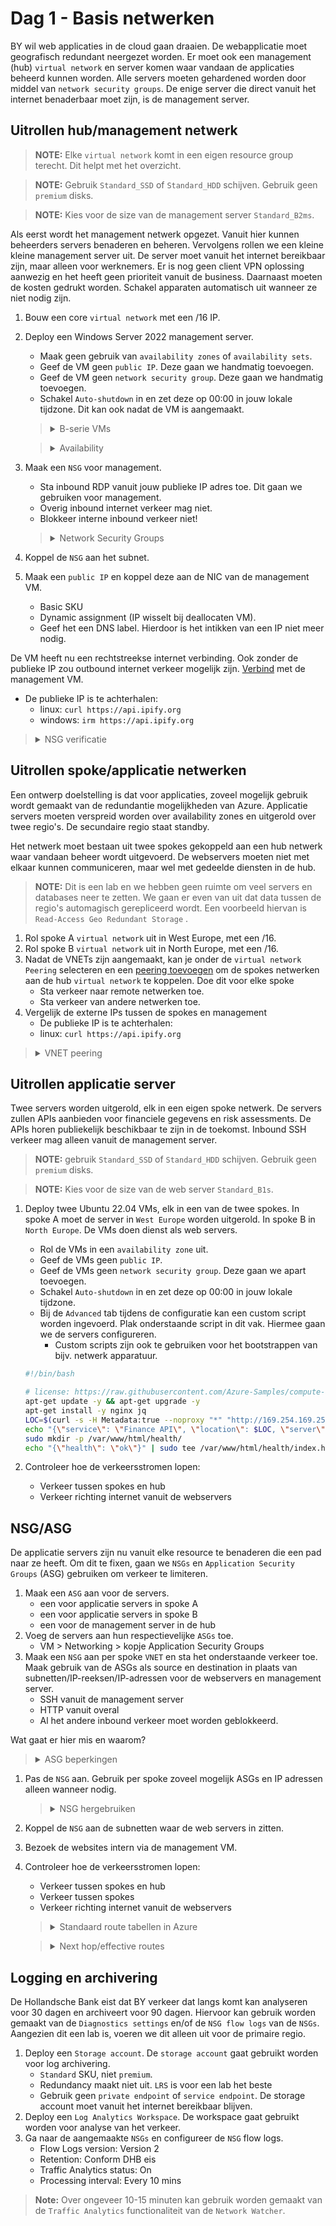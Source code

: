 # Dag 1 - Basis netwerken

BY wil web applicaties in de cloud gaan draaien. De webapplicatie moet geografisch redundant neergezet worden. Er moet ook een management (hub) `virtual network` en server komen waar vandaan de applicaties beheerd kunnen worden.
Alle servers moeten gehardened worden door middel van `network security groups`. De enige server die direct vanuit het internet benaderbaar moet zijn, is de management server. 

## Uitrollen hub/management netwerk

> **NOTE:** Elke `virtual network` komt in een eigen resource group terecht. Dit helpt met het overzicht.

> **NOTE:** Gebruik `Standard_SSD` of `Standard_HDD` schijven. Gebruik geen `premium` disks.

> **NOTE:** Kies voor de size van de management server `Standard_B2ms`.

Als eerst wordt het management netwerk opgezet. Vanuit hier kunnen beheerders servers benaderen en beheren. Vervolgens rollen we een kleine kleine management server uit. De server moet vanuit het internet bereikbaar zijn, maar alleen voor werknemers. Er is nog geen client VPN oplossing aanwezig en het heeft geen prioriteit vanuit de business. Daarnaast moeten de kosten gedrukt worden. Schakel apparaten automatisch uit wanneer ze niet nodig zijn.

1. Bouw een core `virtual network` met een /16 IP.

1. Deploy een Windows Server 2022 management server. 
    * Maak geen gebruik van `availability zones` of `availability sets`.
    * Geef de VM geen `public IP`. Deze gaan we handmatig toevoegen.
    * Geef de VM geen `network security group`. Deze gaan we handmatig toevoegen. 
    * Schakel `Auto-shutdown` in en zet deze op 00:00 in jouw lokale tijdzone. Dit kan ook nadat de VM is aangemaakt.
    > <details><summary>B-serie VMs</summary>
    >
    > De B-serie is goedkoop en bedoeld voor workloads met een over het algemeen lage load en korte pieken. Bij CPU gebruik lager dan 5-10% spaar je credits op. Deze credits kan je inzetten om met CPU te bursten tijdens piek momenten.

    </details>

    > <details><summary>Availability</summary>
    >
    > Basic SKU IPs werken alleen met resources die niet `zone  redundant` zijn. Dit is de reden waarom de VM geen gebruik maakt van `availability zones`. Basic IPs werken wel met `availability sets`. Echter hebben `availability sets` weinig nut (en zelfs  nadelen) als je maar één VM hebt draaien. Hetzelfde geldt voor `zones`.
    
    </details>

1. Maak een `NSG` voor management.
    * Sta inbound RDP vanuit jouw publieke IP adres toe. Dit gaan we gebruiken voor management.
    * Overig inbound internet verkeer mag niet.
    * Blokkeer interne inbound verkeer niet!
    > <details><summary>Network Security Groups</summary>
    >
    > NSG rules kunnen gebruik maken van `tags` om bepaalde sources en destinations aan te duiden. Een van de interessante tags is de `VirtualNetwork` tag. Deze tag staat niet alleen verkeer vanuit jouw `VNET` toe, maar ook alle direct gepeerde `VNETs` en alle netwerken die door een `virtual network gateway`, `ExpressRoute gateway` of `route server` worden geleerd.

    </details>  

1. Koppel de `NSG` aan het subnet.
1. Maak een `public IP` en koppel deze aan de NIC van de management VM.
    * Basic SKU
    * Dynamic assignment (IP wisselt bij deallocaten VM).
    * Geef het een DNS label. Hierdoor is het intikken van een IP niet meer nodig.
  
  De VM heeft nu een rechtstreekse internet verbinding. Ook zonder de publieke IP zou outbound internet verkeer mogelijk zijn. [Verbind](https://docs.microsoft.com/en-us/azure/virtual-machines/windows/connect-logon) met de management VM.
* De publieke IP is te achterhalen: 
    * linux: `curl https://api.ipify.org`
    * windows: `irm https://api.ipify.org`

> <details><summary>NSG verificatie</summary>
>
> Bij problemen kan er gebruik worden gemaakt van de [`IP flow verify`](https://docs.microsoft.com/en-us/azure/network-watcher/diagnose-vm-network-traffic-filtering-problem#use-ip-flow-verify) of [`NSG diagnostic`](https://docs.microsoft.com/en-us/azure/network-watcher/network-watcher-network-configuration-diagnostics-overview) functionaliteit van de [`Network Watcher`](https://docs.microsoft.com/en-us/azure/network-watcher/) om de `NSGs` te troubleshooten. 
>* `IP flow verify` geeft aan of de `NSGs` gekoppeld aan de VM het verkeer toe staan
> * `NSG diagnostic` controleert alle `NSGs` in het pad. Het is een betere tool dan `IP flow verify`, maar vereist rechten om alle `NSGs` in het pad te kunnen lezen. Het geeft niet weer of het verkeer door een NVA mag. Ook niet de `Azure firewall`.

</details>

## Uitrollen spoke/applicatie netwerken

Een ontwerp doelstelling is dat voor applicaties, zoveel mogelijk gebruik wordt gemaakt van de redundantie mogelijkheden van Azure. Applicatie servers moeten verspreid worden over availability zones en uitgerold over twee regio's. De secundaire regio staat standby.

Het netwerk moet bestaan uit twee spokes gekoppeld aan een hub netwerk waar vandaan beheer wordt uitgevoerd. De webservers moeten niet met elkaar kunnen communiceren, maar wel met gedeelde diensten in de hub.

> **NOTE:** Dit is een lab en we hebben geen ruimte om veel servers en databases neer te zetten. We gaan er even van uit dat data tussen de regio's automagisch gerepliceerd wordt. Een voorbeeld hiervan is `Read-Access Geo Redundant Storage` .

1. Rol spoke A `virtual network` uit in West Europe, met een /16.
1. Rol spoke B `virtual network` uit in North Europe, met een /16.
1. Nadat de VNETs zijn aangemaakt, kan je onder de `virtual network` `Peering` selecteren en een [peering toevoegen](https://docs.microsoft.com/en-us/azure/virtual-network/virtual-network-manage-peering#create-a-peering) om de spokes netwerken aan de hub `virtual network` te koppelen. Doe dit voor elke spoke
    * Sta verkeer naar remote netwerken toe.
    * Sta verkeer van andere netwerken toe.
1. Vergelijk de externe IPs tussen de spokes en management
    * De publieke IP is te achterhalen: 
    * linux: `curl https://api.ipify.org`


><details>
>  <summary>VNET peering</summary>  
>
> Peerings verbinden twee [`VNETs`](a "Virtual Networks") met elkaar. De peering moet in beide VNETs worden aangemaakt. In de [`portal`](a "Azure Portal") gebeurt dit automatisch wanneer je rechten hebt op beide VNETs. Doe je dit op een andere wijze (API/PowerShell/Azure CLI), moet elke zijde van de peering los worden opgezet.

</details>


## Uitrollen applicatie server

Twee servers worden uitgerold, elk in een eigen spoke netwerk. De servers zullen APIs aanbieden voor financiele gegevens en risk assessments. De APIs horen publiekelijk beschikbaar te zijn in de toekomst. Inbound SSH verkeer mag alleen vanuit de management server.

> **NOTE:** gebruik `Standard_SSD` of `Standard_HDD` schijven. Gebruik geen `premium` disks.  

> **NOTE:** Kies voor de size van de web server `Standard_B1s`.

1. Deploy twee Ubuntu 22.04 VMs, elk in een van de twee spokes. In spoke A moet de server in `West Europe` worden uitgerold. In spoke B in `North Europe`.  De VMs doen dienst als web servers.
    * Rol de VMs in een `availability zone` uit.
    * Geef de VMs geen `public IP`.
    * Geef de VMs geen `network security group`. Deze gaan we apart toevoegen.
    * Schakel `Auto-shutdown` in en zet deze op 00:00 in jouw lokale tijdzone.
    * Bij de `Advanced` tab tijdens de configuratie kan een custom script worden ingevoerd. Plak onderstaande script in dit vak. Hiermee gaan we de servers configureren.
      * Custom scripts zijn ook te gebruiken voor het bootstrappen van bijv. netwerk apparatuur.

    ```bash
    #!/bin/bash

    # license: https://raw.githubusercontent.com/Azure-Samples/compute-automation-configurations/master/automate_nginx.sh
    apt-get update -y && apt-get upgrade -y
    apt-get install -y nginx jq
    LOC=$(curl -s -H Metadata:true --noproxy "*" "http://169.254.169.254/metadata/instance?api-version=2021-02-01" | jq '.compute.location')
    echo "{\"service\": \"Finance API\", \"location\": $LOC, \"server\": \"$HOSTNAME\"}" | sudo tee /var/www/html/index.html
    sudo mkdir -p /var/www/html/health/
    echo "{\"health\": \"ok\"}" | sudo tee /var/www/html/health/index.html
    ```

1. Controleer hoe de verkeersstromen lopen:
    * Verkeer tussen spokes en hub
    * Verkeer richting internet vanuit de webservers

## NSG/ASG

De applicatie servers zijn nu vanuit elke resource te benaderen die een pad naar ze heeft. Om dit te fixen, gaan we `NSGs` en `Application Security Groups` (ASG) gebruiken om verkeer te limiteren.

1. Maak een `ASG` aan voor de servers.
    * een voor applicatie servers in spoke A
    * een voor applicatie servers in spoke B
    * een voor de management server in de hub
1. Voeg de servers aan hun respectievelijke `ASGs` toe.
    * VM > Networking > kopje Application Security Groups
1. Maak een `NSG` aan per spoke `VNET` en sta het onderstaande verkeer toe. Maak gebruik van de ASGs als source en destination in plaats van subnetten/IP-reeksen/IP-adressen voor de webservers en management server.
    * SSH vanuit de management server
    * HTTP vanuit overal
    * Al het andere inbound verkeer moet worden geblokkeerd.

Wat gaat er hier mis en waarom?
> <details><summary>ASG beperkingen</summary>
>
> Indien in een regel een `ASG` gebruikt wordt, moeten andere ASGs (indien aanwezig) in dezelfde regel alleen VMs bevatten die zich in dezelfde VNET bevinden als de eerst gebruikte ASG. Dit is een van [de (grote) beperking](https://docs.microsoft.com/en-us/azure/virtual-network/application-security-groups#allow-database-businesslogic) van `ASGs`. Voor verkeer tussen VNETs, zijn ASGs geen goede keuze.

</details>

1. Pas de `NSG` aan. Gebruik per spoke zoveel mogelijk ASGs en IP adressen alleen wanneer nodig. 
    
    > <details><summary>NSG hergebruiken</summary>
    >
    > NSGs zelf kunnen hergebruikt worden tussen `virtual networks` en VMs, mits deze zich in dezelfde subscription bevinden.

    </details>

1. Koppel de `NSG` aan de subnetten waar de web servers in zitten.
1. Bezoek de websites intern via de management VM.
1. Controleer hoe de verkeersstromen lopen:
    * Verkeer tussen spokes en hub
    * Verkeer tussen spokes
    * Verkeer richting internet vanuit de webservers

    > <details><summary>Standaard route tabellen in Azure</summary>
    >
    > Azure `virtual networks` hebben [standaard een null route](https://docs.microsoft.com/en-us/azure/virtual-network/virtual-networks-udr-overview#default) staan voor de RFC1918 prefixes (10.0.0.0/8, 172.16.0.0/12, 192.168.0.0/16) en de RFC6598 prefix (100.64.0.0/10). Door een `address space` toe te voegen worden specifiekere routes aangemaakt en de route tabel overschreven.
    >
    > Directe `VNET peers` voegen elkaars `address spaces` toe. Van een peer geleerde routes worden echter niet doorgegeven aan andere peers. Dit betekent dat spoke A geen routes leert naar spoke B via het hub netwerk.

    </details>

    > <details><summary>Next hop/effective routes</summary>
    >
    > De [`Next hop`](https://docs.microsoft.com/en-us/azure/network-watcher/network-watcher-next-hop-overview) functionaliteit van de `Network Watcher` of de `Effective routes` functionaliteit van een `NIC` geeft informatie over waar verkeer van een VM naartoe gaat. Gebruik dit om verkeersstromen te verifieren.

    </details>

## Logging en archivering

De Hollandsche Bank eist dat BY verkeer dat langs komt kan analyseren voor 30 dagen en archiveert voor 90 dagen. Hiervoor kan gebruik worden gemaakt van de `Diagnostics settings` en/of de `NSG flow logs` van de `NSGs`. Aangezien dit een lab is, voeren we dit alleen uit voor de primaire regio.

1. Deploy een `Storage account`. De `storage account` gaat gebruikt worden voor log archivering.
    * `Standard` SKU, niet `premium`. 
    * Redundancy maakt niet uit. `LRS` is voor een lab het beste 
    * Gebruik geen `private endpoint` of `service endpoint`. De storage account moet vanuit het internet bereikbaar blijven.
1. Deploy een `Log Analytics Workspace`. De workspace gaat gebruikt worden voor analyse van het verkeer.
1. Ga naar de aangemaakte `NSGs` en configureer de `NSG` flow logs. 
    * Flow Logs version: Version 2
    * Retention: Conform DHB eis
    * Traffic Analytics status: On
    * Processing interval: Every 10 mins

> **Note:** Over ongeveer 10-15 minuten kan gebruik worden gemaakt van de `Traffic Analytics` functionaliteit van de `Network Watcher`. 

